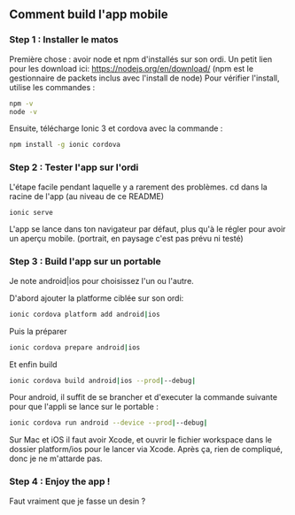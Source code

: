 ## Comment build l'app mobile

### Step 1 : Installer le matos

Première chose : avoir node et npm d'installés sur son ordi. Un petit lien pour les download ici: https://nodejs.org/en/download/
(npm est le gestionnaire de packets inclus avec l'install de node)
Pour vérifier l'install, utilise les commandes :
```bash
npm -v
node -v
```

Ensuite, télécharge Ionic 3 et cordova avec la commande :
```bash
npm install -g ionic cordova
```


### Step 2 : Tester l'app sur l'ordi

L'étape facile pendant laquelle y a rarement des problèmes. cd dans la racine de l'app (au niveau de ce README)
```bash
ionic serve
```

L'app se lance dans ton navigateur par défaut, plus qu'à le régler pour avoir un aperçu mobile. (portrait, en paysage c'est pas prévu ni testé)

### Step 3 : Build l'app sur un portable

Je note android|ios pour choisissez l'un ou l'autre.

D'abord ajouter la platforme ciblée sur son ordi:
```bash
ionic cordova platform add android|ios
```
Puis la préparer
```bash
ionic cordova prepare android|ios
```
Et enfin build
```bash
ionic cordova build android|ios --prod|--debug|
```

Pour android, il suffit de se brancher et d'executer la commande suivante pour que l'appli se lance sur le portable :
```bash
ionic cordova run android --device --prod|--debug|
```

Sur Mac et iOS il faut avoir Xcode, et ouvrir le fichier workspace dans le dossier platform/ios pour le lancer via Xcode. Après ça, rien de compliqué, donc je ne m'attarde pas.

### Step 4 : Enjoy the app !

Faut vraiment que je fasse un desin ?
